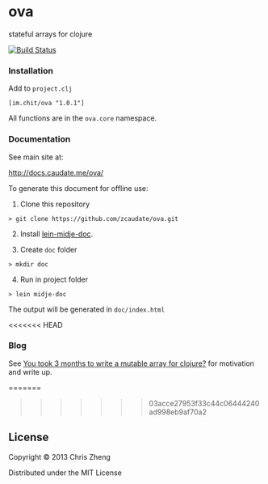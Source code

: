 # ova

stateful arrays for clojure

[![Build Status](https://travis-ci.org/zcaudate/ova.png?branch=master)](https://travis-ci.org/zcaudate/ova)

### Installation

Add to `project.clj`

    [im.chit/ova "1.0.1"]

All functions are in the `ova.core` namespace. 

### Documentation

See main site at:

http://docs.caudate.me/ova/

To generate this document for offline use: 

  1. Clone this repository
  
    > git clone https://github.com/zcaudate/ova.git
  
  2. Install [lein-midje-doc](http://docs.caudate.me/lein-midje-doc). 
  
  3. Create `doc` folder
      
    > mkdir doc

  4. Run in project folder
  
    > lein midje-doc

The output will be generated in `doc/index.html`

<<<<<<< HEAD
### Blog

See [You took 3 months to write a mutable array for clojure?](http://z.caudate.me/you-took-3-months-to-write-a-mutable-array/) for motivation and write up.

=======
>>>>>>> 03acce27953f33c44c06444240ad998eb9af70a2

## License
Copyright © 2013 Chris Zheng

Distributed under the MIT License
